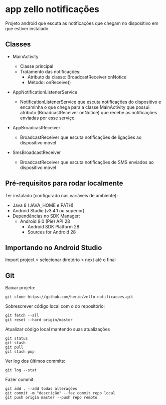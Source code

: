 # app zello notificações

Projeto android que escuta as notificações que chegam no dispositivo em que estiver instalado.

## Classes

- MainActivity
    - Classe principal
    -  Tratamento das notificações:
        - Atributo da classe: BroadcastReceiver onNotice
        - Método: onReceive()
		
- AppNotificationListenerService
    - NotificationListenerService que escuta notificações do dispositivo e encaminha o que chega para a classe MainActivity que possui atributo (BroadcastReceiver onNotice) que recebe as notificações enviadas por esse serviço.

- AppBroadcastReceiver
    - BroadcastReceiver que escuta notificações de ligações ao dispositivo móvel

- SmsBroadcastReceiver
    - BroadcastReceiver que escuta notificações de SMS enviados ao dispositivo móvel
	

## Pré-requisitos para rodar localmente

Ter instalado (configurado nas variáveis de ambiente):
- Java 8 (JAVA_HOME e PATH)
- Android Studio (v3.4.1 ou superior)
- Dependências no SDK Manager:
	- Android 9.0 (Pie) API 28
		- Android SDK Platform 28
		- Sources for Android 28


## Importando no Android Studio

Import project > selecionar diretório > next até o final
    
	
## Git

Baixar projeto:

    git clone https://github.com/herio/zello-notificacoes.git

Sobrescrever código local com o do repositório:

    git fetch --all
	git reset --hard origin/master
	
Atualizar código local mantendo suas atualizações
  
    git status
	git stash
	git pull
	git stash pop

Ver log dos últimos commits:

    git log --stat

Fazer commit:

    git add . --add todas alterações
    git commit -m "descrição" --faz commit repo local
    git push origin master --push repo remoto
    